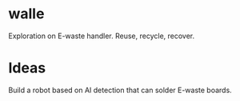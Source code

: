# walle

Exploration on E-waste handler. 
Reuse, recycle, recover. 

# Ideas
Build a robot based on AI detection that can solder E-waste boards. 
